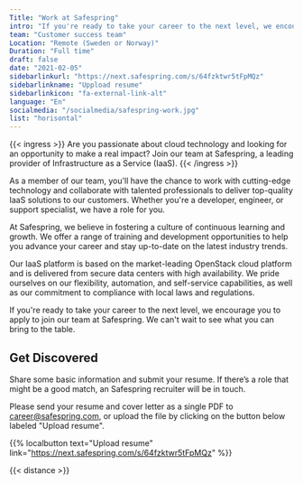 ```yaml
---
Title: "Work at Safespring"
intro: "If you're ready to take your career to the next level, we encourage you to apply to join our team at Safespring. We can't wait to see what you can bring to the table."
team: "Customer success team"
Location: "Remote (Sweden or Norway)"
Duration: "Full time"
draft: false
date: "2021-02-05"
sidebarlinkurl: "https://next.safespring.com/s/64fzktwr5tFpMQz"
sidebarlinkname: "Uppload resume"
sidebarlinkicon: "fa-external-link-alt"
language: "En"
socialmedia: "/socialmedia/safespring-work.jpg"
list: "horisontal"
---
```


{{< ingress >}}
Are you passionate about cloud technology and looking for an opportunity to make a real impact? Join our team at Safespring, a leading provider of Infrastructure as a Service (IaaS).
{{< /ingress >}}

As a member of our team, you'll have the chance to work with cutting-edge technology and collaborate with talented professionals to deliver top-quality IaaS solutions to our customers. Whether you're a developer, engineer, or support specialist, we have a role for you.

At Safespring, we believe in fostering a culture of continuous learning and growth. We offer a range of training and development opportunities to help you advance your career and stay up-to-date on the latest industry trends.

Our IaaS platform is based on the market-leading OpenStack cloud platform and is delivered from secure data centers with high availability. We pride ourselves on our flexibility, automation, and self-service capabilities, as well as our commitment to compliance with local laws and regulations.

If you're ready to take your career to the next level, we encourage you to apply to join our team at Safespring. We can't wait to see what you can bring to the table.

## Get Discovered

Share some basic information and submit your resume. If there’s a role that might be a good match, an Safespring recruiter will be in touch.

Please send your resume and cover letter as a single PDF to [career@safespring.com](mailto:career@safespring.com), or upload the file by clicking on the button below labeled "Upload resume".

{{% localbutton text="Upload resume" link="https://next.safespring.com/s/64fzktwr5tFpMQz" %}}

{{< distance >}}
